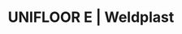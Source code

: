 ---
Filename: "unifloor-e142"
Link: "file:/Users/vinayakpatel/Downloads/www.weldplast.cz/unifloor-e142"
product_name: "UNIFLOOR E230 V / 2300 W, s odvíječem, tryska úzká"
product_id: "Obj. číslo:139.217"
title: "UNIFLOOR E | Weldplast"
product_desc: "Horkovzdušný svařovací automat Leister UNIFLOOR E svařuje podlahové krytiny z PVC-P, PE, linolea a modifikovaných termoplastů rychlostí až 7,5 metru za minutu bez nutnosti měnit nastavení. Opakovatelnost výsledků díky digitálnímu zobrazení nastavených a aktuálních hodnot Elektronické řízení ohřevu Plynule nastavitelný průtok vzduchu Všechny podlahové krytiny lze svařovat bez nutnosti měnit nastavení Automatický rozjezd Automatické vypnutí pojezdu při nárazu na stěnu"
product_specs: "Značka konformity, Značka schválení, Třída ochrany I, NapětíV~230, PříkonW2300, FrekvenceHz50 / 60, Max. teplota°C620, Rychlostm/min1 - 7,5, Rozsah průtoku vzduchu%50 - 100, Průtok vzduchul/min300, Úroveň hlučnosti LpAdB67, Rozměry (D x Š x V)mm420 x 270 x 215, Hmotnostkg11 (s kabelem 3 m), Druh certifikaceCCA"
product_downloads: "UNIFLOOR - produktový list stáhnout , UNIFLOOR E - manuál stáhnout"
href: "https://www.weldplast.cz/files/unifloor-e-s-produktovy-list-leister.pdf, https://www.weldplast.cz/files/unifloor-e-s-produktovy-list-leister.pdf, https://www.weldplast.cz/files/unifloor-e-manual-cz.pdf, https://www.weldplast.cz/files/unifloor-e-manual-cz.pdf"
p_desc_2: "Horkovzdušný svařovací automat Leister UNIFLOOR E svařuje podlahové krytiny z PVC-P, PE, linolea a modifikovaných termoplastů rychlostí až 7,5 metru za minutu bez nutnosti měnit nastavení. Opakovatelnost výsledků díky digitálnímu zobrazení nastavených a aktuálních hodnot Elektronické řízení ohřevu Plynule nastavitelný průtok vzduchu Všechny podlahové krytiny lze svařovat bez nutnosti měnit nastavení Automatický rozjezd Automatické vypnutí pojezdu při nárazu na stěnu"
accessories: "Klapka vzduchová 2/3 pro tryskuUNIFLOOR, PUR, MINIFLOORMinifloorUNIFLOOR E230 V / 2300 W, s odvíječem, tryska úzkáUNIFLOOR S230V/2300W, s odvíječem, úzká tryskaUNIFLOOR E230 V / 2300 W, s odvíječem, úzká tryskaUNIFLOOR S230 V / 2300 W včetně boxu"
similar_products: "MINIFLOORMinifloorUNIFLOOR E230 V / 2300 W, s odvíječem, tryska úzkáUNIFLOOR S230V/2300W, s odvíječem, úzká tryskaUNIFLOOR E230 V / 2300 W, s odvíječem, úzká tryskaUNIFLOOR S230 V / 2300 W včetně boxu"
---